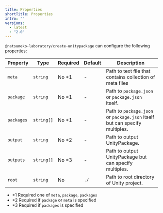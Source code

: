 ```yaml
---
title: Properties
shortTitle: Properties
intro: ""
versions:
  - latest
  - "2.0"
---
```


`@natsuneko-laboratory/create-unitypackage` can configure the following properties:

| Property   | Type       | Required | Default | Description                                                                |
| ---------- | ---------- | -------- | ------- | -------------------------------------------------------------------------- |
| `meta`     | `string`   | No \*1   | -       | Path to text file that contains collection of meta files                   |
| `package`  | `string`   | No \*1   | -       | Path to `package.json` or `package.json` itself.                           |
| `packages` | `string[]` | No \*1   | -       | Path to `package.json` or `package.json` itself but can specify multiples. |
| `output`   | `string`   | No \*2   | -       | Path to output UnityPackage.                                               |
| `outputs`  | `string[]` | No \*3   | -       | Path to output UnityPackage but can specify multiples.                     |
| `root`     | `string`   | No       | `./`    | Path to root directory of Unity project.                                   |

- \*1 Required one of `meta`, `package`, `packages`
- \*2 Required if `package` or `meta` is specified
- \*3 Required if `packages` is specified
